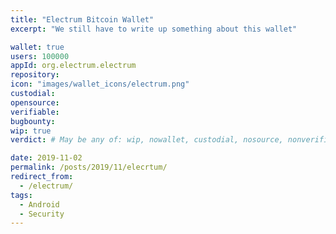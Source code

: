 ```yaml
---
title: "Electrum Bitcoin Wallet"
excerpt: "We still have to write up something about this wallet"

wallet: true
users: 100000
appId: org.electrum.electrum
repository:
icon: "images/wallet_icons/electrum.png"
custodial:
opensource:
verifiable:
bugbounty:
wip: true
verdict: # May be any of: wip, nowallet, custodial, nosource, nonverifiable, verifiable, bounty, cert1, cert2, cert3

date: 2019-11-02
permalink: /posts/2019/11/elecrtum/
redirect_from:
  - /electrum/
tags:
  - Android
  - Security
---
```

